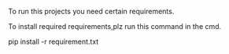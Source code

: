 To run this projects you need certain requirements.

To install required requirements,plz run this command in the cmd.

pip install -r requirement.txt

